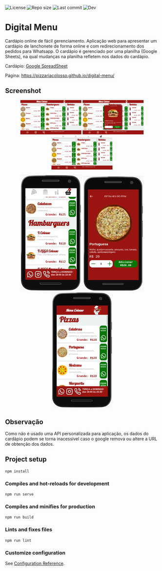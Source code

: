 ![License](https://img.shields.io/github/license/dannrocha/digital-menu)
![Repo size](https://img.shields.io/github/repo-size/dannrocha/digital-menu)
![Last commit](https://img.shields.io/github/last-commit/dannRocha/digital-menu)
![Dev](https://img.shields.io/badge/daniel%20rocha-dev-green)

# Digital Menu
Cardápio online de fácil gerenciamento. Aplicação web para apresentar um cardápio de lanchonete de forma online e com redirecionamento dos pedidos para Whatsapp. O cardápio é gerenciado por uma planilha (Google Sheets), na qual mudanças na planilha refletem nos dados do cardápio.


Cardápio: [Google SpreadSheet](https://docs.google.com/spreadsheets/d/1Hrhw7xC5NFxNyblD7aZ7afD1DFzHlSsQidav0e6Hshw/edit?usp=sharing)

Página: https://pizzariacolosso.github.io/digital-menu/

## Screenshot

<p align="center" display="flex">
  <img width="200px" src="screenshot/pagina-1.png" />
  <img width="200px" src="screenshot/popup-1.png" />
  <img width="200px" src="screenshot/pagina-2.png" />
</p>

<p align="center" display="flex">
  <img width="200px" src="screenshot/mobile-2.png" />
  <img width="200px" src="screenshot/popup-2.png" />
  <img width="200px" src="screenshot/mobile-1.png" />
</p>

##  Observação
Como não é usado uma API personalizada para aplicação, os dados do cardápio podem se torna inacessível caso o google remova ou altere a URL de obtenção dos dados.

## Project setup

```
npm install
```

### Compiles and hot-reloads for development

```
npm run serve
```

### Compiles and minifies for production

```
npm run build
```

### Lints and fixes files

```
npm run lint
```

### Customize configuration

See [Configuration Reference](https://cli.vuejs.org/config/).
